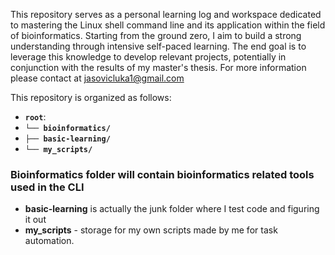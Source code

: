 This repository serves as a personal learning log and workspace dedicated to mastering the Linux shell command line and its application within the field of bioinformatics. 
Starting from the ground zero, I aim to build a strong understanding through intensive self-paced learning. The end goal is to leverage this knowledge to develop relevant projects, potentially in conjunction with the results of my master's thesis. For more information please contact at jasovicluka1@gmail.com

This repository is organized as follows:


* **`root`**: 
* **`└── bioinformatics/`**
* **`├── basic-learning/`**
* **`└── my_scripts/`**

### Bioinformatics folder will contain bioinformatics related tools used in the CLI
- **basic-learning** is actually the junk folder where I test code and figuring it out
- __my_scripts__ - storage for my own scripts made by me for task automation. 


